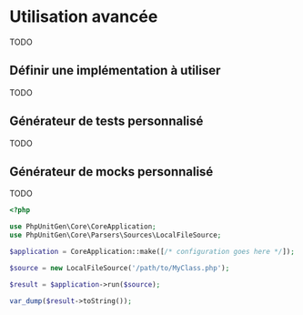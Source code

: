 # Utilisation avancée

TODO

## Définir une implémentation à utiliser

TODO

## Générateur de tests personnalisé

TODO

## Générateur de mocks personnalisé

TODO

```php
<?php

use PhpUnitGen\Core\CoreApplication;
use PhpUnitGen\Core\Parsers\Sources\LocalFileSource;

$application = CoreApplication::make([/* configuration goes here */]);

$source = new LocalFileSource('/path/to/MyClass.php');

$result = $application->run($source);

var_dump($result->toString());
```

